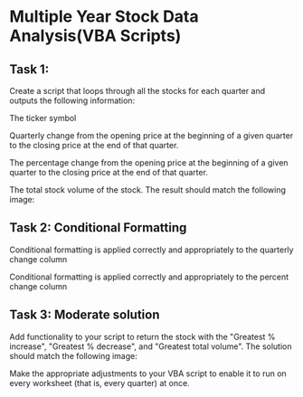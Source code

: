 # Multiple Year Stock Data Analysis(VBA Scripts)

## Task 1: 
Create a script that loops through all the stocks for each quarter and outputs the following information:

The ticker symbol

Quarterly change from the opening price at the beginning of a given quarter to the closing price at the end of that quarter.

The percentage change from the opening price at the beginning of a given quarter to the closing price at the end of that quarter.

The total stock volume of the stock. The result should match the following image:

## Task 2: Conditional Formatting

Conditional formatting is applied correctly and appropriately to the quarterly change column 

Conditional formatting is applied correctly and appropriately to the percent change column 

## Task 3: Moderate solution
Add functionality to your script to return the stock with the "Greatest % increase", "Greatest % decrease", and "Greatest total volume". The solution should match the following image:

Make the appropriate adjustments to your VBA script to enable it to run on every worksheet (that is, every quarter) at once.
